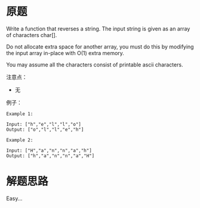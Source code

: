 # 原题
Write a function that reverses a string. The input string is given as an array of characters char[].

Do not allocate extra space for another array, you must do this by modifying the input array in-place with O(1) extra memory.

You may assume all the characters consist of printable ascii characters.

注意点：

  - 无

例子：

```
Example 1:

Input: ["h","e","l","l","o"]
Output: ["o","l","l","e","h"]

Example 2:

Input: ["H","a","n","n","a","h"]
Output: ["h","a","n","n","a","H"]
```

# 解题思路

Easy...
